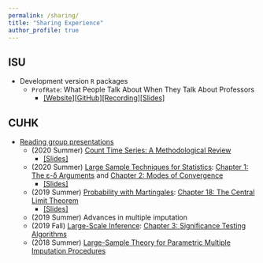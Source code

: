 ```yaml
---
permalink: /sharing/
title: "Sharing Experience"
author_profile: true
---
```




## ISU
- Development version `R` packages
    - `ProfRate`: What People Talk About When They Talk About Professors
        - [[Website]](https://m-fili.github.io/ProfRate/)[[GitHub]](https://github.com/m-fili/ProfRate)[[Recording]](https://iowastate.instructuremedia.com/embed/e92cc922-07ba-4124-8db8-9b8968ddc770)[[Slides]](https://drive.google.com/file/d/1i6fDxfNZ8XAOJ2dF_UlxQx1sL2uAs075/view)

## CUHK
- [Reading group presentations](https://sites.google.com/site/kwchankeith/e-learning/reading-group)
    - (2020 Summer) [Count Time Series: A Methodological Review](https://www.tandfonline.com/doi/abs/10.1080/01621459.2021.1904957?journalCode=uasa20)
        - [[Slides]](https://drive.google.com/file/d/1f4w84om8-iRFVFKOnzhjv8kamCQ7z9U6/view)
    - (2020 Summer) [Large Sample Techniques for Statistics](https://link.springer.com/book/10.1007/978-1-4419-6827-2): [Chapter 1: The ε-δ Arguments](https://link.springer.com/chapter/10.1007/978-1-4419-6827-2_1) and [Chapter 2: Modes of Convergence](https://link.springer.com/chapter/10.1007/978-1-4419-6827-2_2)
        - [[Slides]](https://drive.google.com/file/d/1XPkfY9jU3Uo7jVHMG56ydGQI5Or_PXqA/view)
    - (2019 Summer) [Probability with Martingales](https://www.cambridge.org/highereducation/books/probability-with-martingales/B4CFCE0D08930FB46C6E93E775503926#overview): [Chapter 18: The Central Limit Theorem](https://www.cambridge.org/highereducation/books/probability-with-martingales/B4CFCE0D08930FB46C6E93E775503926/the-central-limit-theorem/547E472FDC0321CA92DE81D79BF76573)
        - [[Slides]](https://drive.google.com/file/d/1i8ej9k8pgqTkKo5Lyt-pzNGOKmy3vIi1/view)
    - (2019 Summer) Advances in multiple imputation
    - (2019 Fall) [Large-Scale Inference](https://www.cambridge.org/core/books/largescale-inference/A0B183B0080A92966497F12CE5D12589): [Chapter 3: Significance Testing Algorithms](https://www.cambridge.org/core/books/abs/largescale-inference/significance-testing-algorithms/BACC5CDFA5403FA2A727F12239D30C05)
    - (2018 Summer) [Large-Sample Theory for Parametric Multiple Imputation Procedures](https://www.jstor.org/stable/2337494)
    